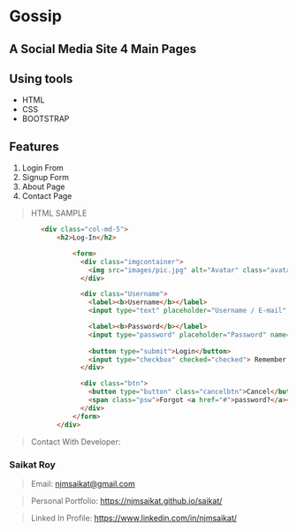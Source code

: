 # Gossip

## A Social Media Site 4 Main Pages

## Using tools

- HTML
- CSS
- BOOTSTRAP

## Features

1. Login From
2. Signup Form
3. About Page
4. Contact Page


> HTML SAMPLE

```HTML
	    <div class="col-md-5">
	    	<h2>Log-In</h2>

				<form>
				  <div class="imgcontainer">
				    <img src="images/pic.jpg" alt="Avatar" class="avatar">
				  </div>

				  <div class="Username">
				    <label><b>Username</b></label>
				    <input type="text" placeholder="Username / E-mail" name="uname" required><br>

				    <label><b>Password</b></label>
				    <input type="password" placeholder="Password" name="psw" required><br>
				        
				    <button type="submit">Login</button>
				    <input type="checkbox" checked="checked"> Remember me
				  </div>

				  <div class="btn">
				    <button type="button" class="cancelbtn">Cancel</button>
				    <span class="psw">Forgot <a href="#">password?</a></span>
				  </div>
				</form>
			</div>
```


> Contact With Developer:

### Saikat Roy

> Email: njmsaikat@gmail.com

> Personal Portfolio: https://njmsaikat.github.io/saikat/

> Linked In Profile: https://www.linkedin.com/in/njmsaikat/
